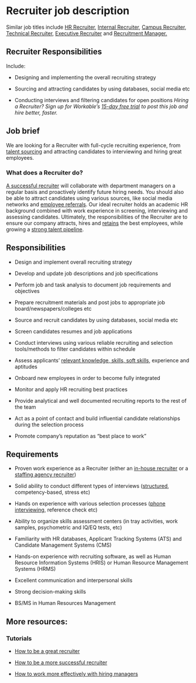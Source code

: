 # Recruiter job description
Similar job titles include <a href="https://resources.workable.com/hr-recruiter-job-description">HR Recruiter</a>, <a href="https://resources.workable.com/internal-recruiter-job-description">Internal Recruiter</a>, <a href="https://resources.workable.com/campus-recruiter-job-description">Campus Recruiter</a>, <a href="https://resources.workable.com/technical-recruiter-job-description">Technical Recruiter</a>, <a href="https://resources.workable.com/executive-recruiter-job-description">Executive Recruiter</a> and <a href="https://resources.workable.com/recruitment-manager-job-description">Recruitment Manager.</a>


## Recruiter Responsibilities

Include:

* Designing and implementing the overall recruiting strategy

* Sourcing and attracting candidates by using databases, social media etc

* Conducting interviews and filtering candidates for open positions
<em>Hiring a Recruiter? Sign up for Workable’s <a href="https://www.workable.com/post-jobs-for-free/customize?wid=542&amp;utm_page=recruiter-job-description&amp;utm_program=ad-unit-right&amp;utm_tracking=job-descriptions-human-resources-job-descriptions">15-day free trial</a> to post this job and hire better, faster.</em>


## Job brief

We are looking for a Recruiter with full-cycle recruiting experience, from <a href="https://resources.workable.com/blog/filling-your-talent-pool" target="_blank" rel="noopener noreferrer">talent sourcing</a> and attracting candidates to interviewing and hiring great employees.
### What does a Recruiter do?
<a href="https://resources.workable.com/tutorial/good-recruiter">A successful recruiter</a> will collaborate with department managers on a regular basis and proactively identify future hiring needs. You should also be able to attract candidates using various sources, like social media networks and <a href="https://resources.workable.com/tutorial/how-to-build-employee-referral-program/" target="_blank" rel="noopener noreferrer">employee referrals</a>. Our ideal recruiter holds an academic HR background combined with work experience in screening, interviewing and assessing candidates.
Ultimately, the responsibilities of the Recruiter are to ensure our company attracts, hires and <a href="https://resources.workable.com/tutorial/employee-retention-program" target="_blank" rel="noopener noreferrer">retains</a> the best employees, while growing a <a href="https://resources.workable.com/blog/talent-pipeline" target="_blank" rel="noopener noreferrer">strong talent pipeline</a>.


## Responsibilities

* Design and implement overall recruiting strategy

* Develop and update job descriptions and job specifications

* Perform job and task analysis to document job requirements and objectives

* Prepare recruitment materials and post jobs to appropriate job board/newspapers/colleges etc

* Source and recruit candidates by using databases, social media etc

* Screen candidates resumes and job applications

* Conduct interviews using various reliable recruiting and selection tools/methods to filter candidates within schedule

* Assess applicants’ <a href="https://resources.workable.com/tutorial/recruiting-skills-training">relevant knowledge, skills, soft skills,</a> experience and aptitudes

* Onboard new employees in order to become fully integrated

* Monitor and apply HR recruiting best practices

* Provide analytical and well documented recruiting reports to the rest of the team

* Act as a point of contact and build influential candidate relationships during the selection process

* Promote company’s reputation as “best place to work”


## Requirements

* Proven work experience as a Recruiter (either an <a href="https://resources.workable.com/tutorial/agency-in-house-recruitment">in-house recruiter</a> or a <a href="https://resources.workable.com/tutorial/hire-recruiting-agency">staffing agency recruiter</a>)

* Solid ability to conduct different types of interviews (<a href="https://get.workable.com/structured-interviews-101/" target="_blank" rel="noopener noreferrer">structured</a>, competency-based, stress etc)

* Hands on experience with various selection processes (<a href="https://resources.workable.com/tutorial/phone-screen-interview" target="_blank" rel="noopener noreferrer">phone interviewing</a>, reference check etc)

* Ability to organize skills assessment centers (in tray activities, work samples, psychometric and IQ/EQ tests, etc)

* Familiarity with HR databases, Applicant Tracking Systems (ATS) and Candidate Management Systems (CMS)

* Hands-on experience with recruiting software, as well as Human Resource Information Systems (HRIS) or Human Resource Management Systems (HRMS)

* Excellent communication and interpersonal skills

* Strong decision-making skills

* BS/MS in Human Resources Management

## More resources:
### Tutorials
* <a href="https://resources.workable.com/tutorial/recruiter-career-success">How to be a great recruiter</a>

* <a href="https://resources.workable.com/tutorial/how-to-be-a-successful-recruiter">How to be a more successful recruiter</a>

* <a href="https://resources.workable.com/tutorial/recruiters-hiring-managers">How to work more effectively with hiring managers</a>
